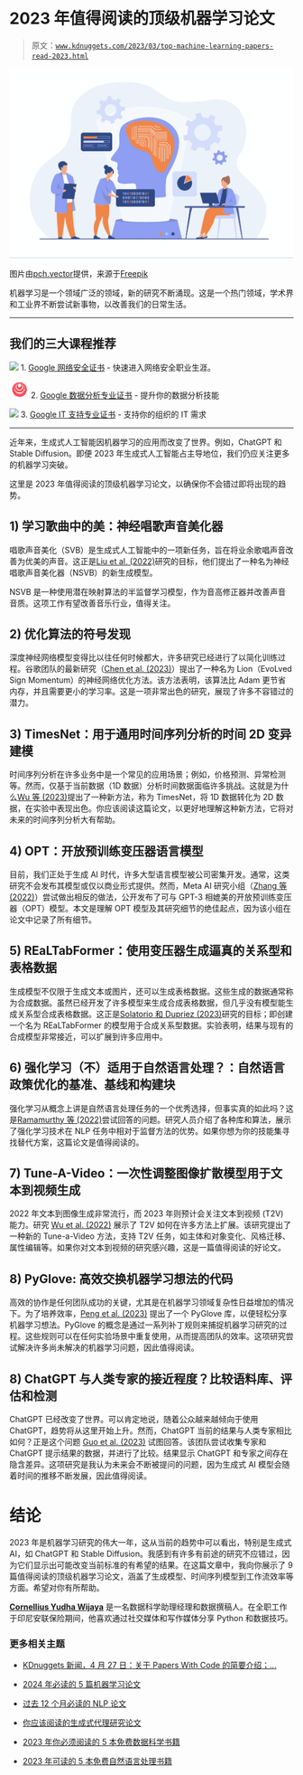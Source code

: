 # 2023 年值得阅读的顶级机器学习论文

> 原文：[`www.kdnuggets.com/2023/03/top-machine-learning-papers-read-2023.html`](https://www.kdnuggets.com/2023/03/top-machine-learning-papers-read-2023.html)

![2023 年值得阅读的顶级机器学习论文](img/ba1bd1af52d3d703c8973f22eab795e7.png)

图片由[pch.vector](https://www.freepik.com/free-vector/scientists-studying-neural-connections-programmers-writing-codes-machine-brain_12291267.htm#query=machine%20learning&position=0&from_view=search&track=ais)提供，来源于[Freepik](https://www.freepik.com/)

机器学习是一个领域广泛的领域，新的研究不断涌现。这是一个热门领域，学术界和工业界不断尝试新事物，以改善我们的日常生活。

* * *

## 我们的三大课程推荐

![](img/0244c01ba9267c002ef39d4907e0b8fb.png) 1\. [Google 网络安全证书](https://www.kdnuggets.com/google-cybersecurity) - 快速进入网络安全职业生涯。

![](img/e225c49c3c91745821c8c0368bf04711.png) 2\. [Google 数据分析专业证书](https://www.kdnuggets.com/google-data-analytics) - 提升你的数据分析技能

![](img/0244c01ba9267c002ef39d4907e0b8fb.png) 3\. [Google IT 支持专业证书](https://www.kdnuggets.com/google-itsupport) - 支持你的组织的 IT 需求

* * *

近年来，生成式人工智能因机器学习的应用而改变了世界。例如，ChatGPT 和 Stable Diffusion。即便 2023 年生成式人工智能占主导地位，我们仍应关注更多的机器学习突破。

这里是 2023 年值得阅读的顶级机器学习论文，以确保你不会错过即将出现的趋势。

## 1) 学习歌曲中的美：神经唱歌声音美化器

唱歌声音美化（SVB）是生成式人工智能中的一项新任务，旨在将业余歌唱声音改善为优美的声音。这正是[Liu et al. (2022)](https://arxiv.org/pdf/2202.13277v2.pdf)研究的目标，他们提出了一种名为神经唱歌声音美化器（NSVB）的新生成模型。

NSVB 是一种使用潜在映射算法的半监督学习模型，作为音高修正器并改善声音音质。这项工作有望改善音乐行业，值得关注。

## 2) 优化算法的符号发现

深度神经网络模型变得比以往任何时候都大，许多研究已经进行了以简化训练过程。谷歌团队的最新研究（[Chen et al. (2023)](https://arxiv.org/pdf/2302.06675v2.pdf)）提出了一种名为 Lion（EvoLved Sign Momentum）的神经网络优化方法。该方法表明，该算法比 Adam 更节省内存，并且需要更小的学习率。这是一项非常出色的研究，展现了许多不容错过的潜力。

## 3) TimesNet：用于通用时间序列分析的时间 2D 变异建模

时间序列分析在许多业务中是一个常见的应用场景；例如，价格预测、异常检测等。然而，仅基于当前数据（1D 数据）分析时间数据面临许多挑战。这就是为什么[Wu 等 (2023)](https://arxiv.org/pdf/2210.02186v2.pdf)提出了一种新方法，称为 TimesNet，将 1D 数据转化为 2D 数据，在实验中表现出色。你应该阅读这篇论文，以更好地理解这种新方法，它将对未来的时间序列分析大有帮助。

## 4) OPT：开放预训练变压器语言模型

目前，我们正处于生成 AI 时代，许多大型语言模型被公司密集开发。通常，这类研究不会发布其模型或仅以商业形式提供。然而，Meta AI 研究小组（[Zhang 等 (2022)](https://arxiv.org/pdf/2205.01068v4.pdf)）尝试做出相反的做法，公开发布了可与 GPT-3 相媲美的开放预训练变压器（OPT）模型。本文是理解 OPT 模型及其研究细节的绝佳起点，因为该小组在论文中记录了所有细节。

## 5) REaLTabFormer：使用变压器生成逼真的关系型和表格数据

生成模型不仅限于生成文本或图片，还可以生成表格数据。这些生成的数据通常称为合成数据。虽然已经开发了许多模型来生成合成表格数据，但几乎没有模型能生成关系型合成表格数据。这正是[Solatorio 和 Dupriez (2023)](https://arxiv.org/pdf/2302.02041v1.pdf)研究的目标；即创建一个名为 REaLTabFormer 的模型用于合成关系型数据。实验表明，结果与现有的合成模型非常接近，可以扩展到许多应用中。

## 6) 强化学习（不）适用于自然语言处理？：自然语言政策优化的基准、基线和构建块

强化学习从概念上讲是自然语言处理任务的一个优秀选择，但事实真的如此吗？这是[Ramamurthy 等 (2022)](https://arxiv.org/pdf/2210.01241v2.pdf)尝试回答的问题。研究人员介绍了各种库和算法，展示了强化学习技术在 NLP 任务中相对于监督方法的优势。如果你想为你的技能集寻找替代方案，这篇论文是值得阅读的。

## 7) Tune-A-Video：一次性调整图像扩散模型用于文本到视频生成

2022 年文本到图像生成非常流行，而 2023 年则预计会关注文本到视频 (T2V) 能力。研究 [Wu et al. (2022)](https://arxiv.org/pdf/2212.11565v1.pdf) 展示了 T2V 如何在许多方法上扩展。该研究提出了一种新的 Tune-a-Video 方法，支持 T2V 任务，如主体和对象变化、风格迁移、属性编辑等。如果你对文本到视频的研究感兴趣，这是一篇值得阅读的好论文。

## 8) PyGlove: 高效交换机器学习想法的代码

高效的协作是任何团队成功的关键，尤其是在机器学习领域复杂性日益增加的情况下。为了培养效率，[Peng et al. (2023)](https://arxiv.org/pdf/2302.01918v1.pdf) 提出了一个 PyGlove 库，以便轻松分享机器学习想法。PyGlove 的概念是通过一系列补丁规则来捕捉机器学习研究的过程。这些规则可以在任何实验场景中重复使用，从而提高团队的效率。这项研究尝试解决许多尚未解决的机器学习问题，因此值得阅读。

## 8) ChatGPT 与人类专家的接近程度？比较语料库、评估和检测

ChatGPT 已经改变了世界。可以肯定地说，随着公众越来越倾向于使用 ChatGPT，趋势将从这里开始上升。然而，ChatGPT 当前的结果与人类专家相比如何？正是这个问题 [Guo et al. (2023)](https://arxiv.org/pdf/2301.07597v1.pdf) 试图回答。该团队尝试收集专家和 ChatGPT 提示结果的数据，并进行了比较。结果显示 ChatGPT 和专家之间存在隐含差异。这项研究是我认为未来会不断被提问的问题，因为生成式 AI 模型会随着时间的推移不断发展，因此值得阅读。

# 结论

2023 年是机器学习研究的伟大一年，这从当前的趋势中可以看出，特别是生成式 AI，如 ChatGPT 和 Stable Diffusion。我感到有许多有前途的研究不应错过，因为它们显示出可能改变当前标准的有希望的结果。在这篇文章中，我向你展示了 9 篇值得阅读的顶级机器学习论文，涵盖了生成模型、时间序列模型到工作流效率等方面。希望对你有所帮助。

**[Cornellius Yudha Wijaya](https://www.linkedin.com/in/cornellius-yudha-wijaya/)** 是一名数据科学助理经理和数据撰稿人。在全职工作于印尼安联保险期间，他喜欢通过社交媒体和写作媒体分享 Python 和数据技巧。

### 更多相关主题

+   [KDnuggets 新闻，4 月 27 日：关于 Papers With Code 的简要介绍；…](https://www.kdnuggets.com/2022/n17.html)

+   [2024 年必读的 5 篇机器学习论文](https://www.kdnuggets.com/5-machine-learning-papers-to-read-in-2024)

+   [过去 12 个月必读的 NLP 论文](https://www.kdnuggets.com/2023/03/must-read-nlp-papers-last-12-months.html)

+   [你应该阅读的生成式代理研究论文](https://www.kdnuggets.com/generative-agent-research-papers-you-should-read)

+   [2023 年你必须阅读的 5 本免费数据科学书籍](https://www.kdnuggets.com/2023/01/5-free-data-science-books-must-read-2023.html)

+   [2023 年可读的 5 本免费自然语言处理书籍](https://www.kdnuggets.com/2023/06/5-free-books-natural-language-processing-read-2023.html)
